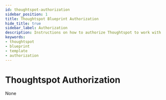 ```yaml
---
id: thoughtspot-authorization
sidebar_position: 1
title: Thoughtspot Blueprint Authorization
hide_title: true
sidebar_label: Authorization
description: Instructions on how to authorize Thoughtspot to work with Shipyard's low-code Thoughtspot templates.
keywords:
- thoughtspot
- blueprint
- template
- authorization
---
```


# Thoughtspot Authorization
None
